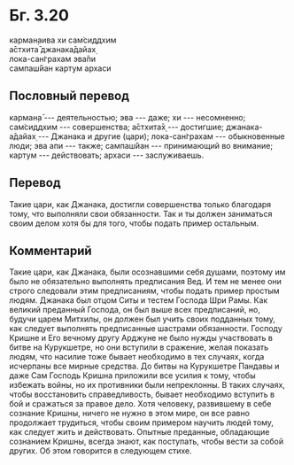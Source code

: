 # Бг. 3.20
карман̣аива хи сам̇сиддхим<br/>
а̄стхита̄ джанака̄дайах̣<br/>
лока-сан̇грахам эва̄пи<br/>
сампаш́йан картум архаси
## Пословный перевод

карман̣а̄ --- деятельностью; эва --- даже; хи --- несомненно; сам̇сиддхим
--- совершенства; а̄стхита̄х̣ --- достигшие; джанака-а̄дайах̣ --- Джанака и
другие (цари); лока-сан̇грахам --- обыкновенные люди; эва апи --- также;
сампаш́йан --- принимающий во внимание; картум --- действовать; архаси
--- заслуживаешь.

## Перевод

Такие цари, как Джанака, достигли совершенства только благодаря тому,
что выполняли свои обязанности. Так и ты должен заниматься своим делом
хотя бы для того, чтобы подать пример остальным.

## Комментарий

Такие цари, как Джанака, были осознавшими себя душами, поэтому им было
не обязательно выполнять предписания Вед. И тем не менее они строго
следовали этим предписаниям, чтобы подать пример простым людям. Джанака
был отцом Ситы и тестем Господа Шри Рамы. Как великий преданный Господа,
он был выше всех предписаний, но, будучи царем Митхилы, он должен был
учить своих подданных тому, как следует выполнять предписанные шастрами
обязанности. Господу Кришне и Его вечному другу Арджуне не было нужды
участвовать в битве на Курукшетре, но они вступили в сражение, желая
показать людям, что насилие тоже бывает необходимо в тех случаях, когда
исчерпаны все мирные средства. До битвы на Курукшетре Пандавы и даже Сам
Господь Кришна приложили все усилия к тому, чтобы избежать войны, но их
противники были непреклонны. В таких случаях, чтобы восстановить
справедливость, бывает необходимо вступить в бой и сражаться за правое
дело. Хотя человеку, развившему в себе сознание Кришны, ничего не нужно
в этом мире, он все равно продолжает трудиться, чтобы своим примером
научить людей тому, как следует жить и действовать. Опытные преданные,
обладающие сознанием Кришны, всегда знают, как поступать, чтобы вести за
собой других. Об этом говорится в следующем стихе.
